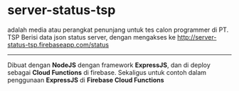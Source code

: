 # server-status-tsp
adalah media atau perangkat penunjang untuk tes calon programmer di PT. TSP
Berisi data json status server, dengan mengakses ke http://server-status-tsp.firebaseapp.com/status


***
Dibuat dengan **NodeJS** dengan framework **ExpressJS**, dan di deploy sebagai **Cloud Functions** di firebase.
Sekaligus untuk contoh dalam penggunaan **ExpressJS** di **Firebase Cloud Functions**
